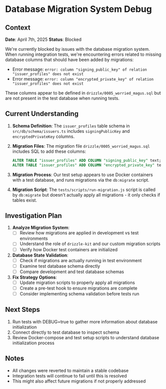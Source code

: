 # Database Migration System Debug

## Context

**Date**: April 7th, 2025
**Status**: Blocked

We're currently blocked by issues with the database migration system. When running integration tests, we're encountering errors related to missing database columns that should have been added by migrations:

- Error message: `error: column "signing_public_key" of relation "issuer_profiles" does not exist`
- Error message: `error: column "encrypted_private_key" of relation "issuer_profiles" does not exist`

These columns appear to be defined in `drizzle/0005_worried_magus.sql` but are not present in the test database when running tests.

## Current Understanding

1. **Schema Definition**: The `issuer_profiles` table schema in `src/db/schema/issuers.ts` includes `signingPublicKey` and `encryptedPrivateKey` columns.

2. **Migration Files**: The migration file `drizzle/0005_worried_magus.sql` includes SQL to add these columns:
   ```sql
   ALTER TABLE "issuer_profiles" ADD COLUMN "signing_public_key" text;
   ALTER TABLE "issuer_profiles" ADD COLUMN "encrypted_private_key" text;
   ```

3. **Migration Process**: Our test setup appears to use Docker containers with a test database, and runs migrations via the `db:migrate` script.

4. **Migration Script**: The `tests/scripts/run-migration.js` script is called by `db:migrate` but doesn't actually apply all migrations - it only checks if tables exist.

## Investigation Plan

1. **Analyze Migration System**:
   - [ ] Review how migrations are applied in development vs test environments
   - [ ] Understand the role of `drizzle-kit` and our custom migration scripts
   - [ ] Verify how Docker test containers are initialized

2. **Database State Validation**:
   - [ ] Check if migrations are actually running in test environment
   - [ ] Examine test database schema directly
   - [ ] Compare development and test database schemas

3. **Fix Strategy Options**:
   - [ ] Update migration scripts to properly apply all migrations
   - [ ] Create a pre-test hook to ensure migrations are complete
   - [ ] Consider implementing schema validation before tests run

## Next Steps

1. Run tests with DEBUG=true to gather more information about database initialization
2. Connect directly to test database to inspect schema
3. Review Docker-compose and test setup scripts to understand database initialization process

## Notes

- All changes were reverted to maintain a stable codebase
- Integration tests will continue to fail until this is resolved
- This might also affect future migrations if not properly addressed 